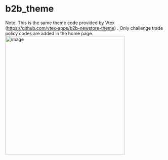 # b2b_theme

Note: This is the same theme code provided by Vtex (https://github.com/vtex-apps/b2b-newstore-theme) . Only challenge trade policy codes are added in the home page.
<img width="377" alt="image" src="https://user-images.githubusercontent.com/91450011/157445351-00866ef0-f26f-41fd-b2bf-c56b3c8243a4.png">

